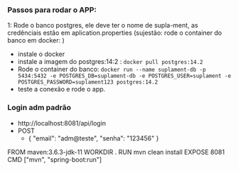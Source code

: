 


### Passos para rodar o APP: 

1: Rode o banco postgres, ele deve ter o nome de supla-ment, as credênciais estão em aplication.properties
  (sujestão: rode o container do banco em docker: )
  - instale o docker
  - instale a imagem do postgres:14:2 : 
    `docker pull postgres:14.2`
  - Rode o container do banco: 
  `docker run --name suplament-db -p 5434:5432 -e POSTGRES_DB=suplament-db -e POSTGRES_USER=suplament -e POSTGRES_PASSWORD=suplament123 postgres:14.2`
  - teste a conexão e rode o app.

### Login adm padrão
- http://localhost:8081/api/login
- POST
  - {
  "email": "adm@teste",
  "senha": "123456"
  } 

FROM maven:3.6.3-jdk-11
WORKDIR .
RUN mvn clean install
EXPOSE 8081
CMD ["mvn", "spring-boot:run"]